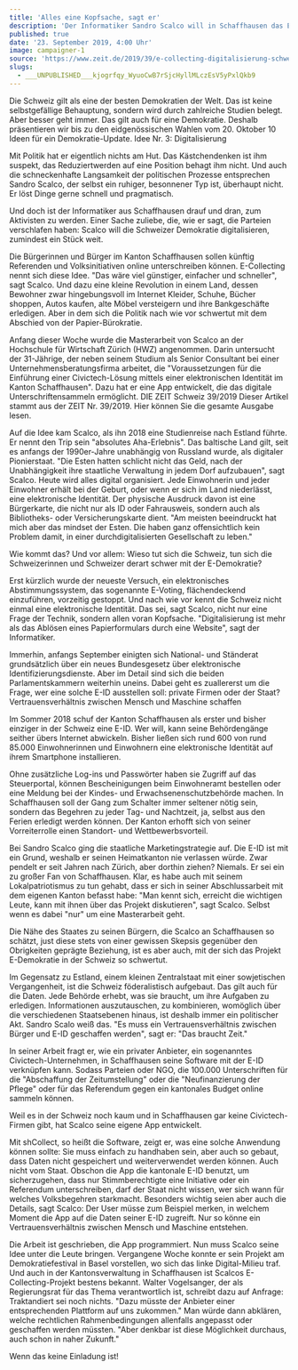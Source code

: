 ```yaml
---
title: 'Alles eine Kopfsache, sagt er'
description: 'Der Informatiker Sandro Scalco will in Schaffhausen das E-Collecting einführen.'
published: true
date: '23. September 2019, 4:00 Uhr'
image: campaigner-1
source: 'https://www.zeit.de/2019/39/e-collecting-digitalisierung-schweiz-volksinitiativen-online-schaffhausen/komplettansicht'
slugs:
  - ___UNPUBLISHED___kjogrfqy_WyuoCwB7rSjcHyllMLczEsV5yPxlQkb9
---
```


Die Schweiz gilt als eine der besten Demokratien der Welt. Das ist keine selbstgefällige Behauptung, sondern wird durch zahlreiche Studien belegt. Aber besser geht immer. Das gilt auch für eine Demokratie. Deshalb präsentieren wir bis zu den eidgenössischen Wahlen vom 20. Oktober 10 Ideen für ein Demokratie-Update. Idee Nr. 3: Digitalisierung

Mit Politik hat er eigentlich nichts am Hut. Das Kästchendenken ist ihm suspekt, das Reduziertwerden auf eine Position behagt ihm nicht. Und auch die schneckenhafte Langsamkeit der politischen Prozesse entsprechen Sandro Scalco, der selbst ein ruhiger, besonnener Typ ist, überhaupt nicht. Er löst Dinge gerne schnell und pragmatisch.

Und doch ist der Informatiker aus Schaffhausen drauf und dran, zum Aktivisten zu werden. Einer Sache zuliebe, die, wie er sagt, die Parteien verschlafen haben: Scalco will die Schweizer Demokratie digitalisieren, zumindest ein Stück weit.

Die Bürgerinnen und Bürger im Kanton Schaffhausen sollen künftig Referenden und Volksinitiativen online unterschreiben können. E-Collecting nennt sich diese Idee. "Das wäre viel günstiger, einfacher und schneller", sagt Scalco. Und dazu eine kleine Revolution in einem Land, dessen Bewohner zwar hingebungsvoll im Internet Kleider, Schuhe, Bücher shoppen, Autos kaufen, alte Möbel versteigern und ihre Bankgeschäfte erledigen. Aber in dem sich die Politik nach wie vor schwertut mit dem Abschied von der Papier-Bürokratie.

Anfang dieser Woche wurde die Masterarbeit von Scalco an der Hochschule für Wirtschaft Zürich (HWZ) angenommen. Darin untersucht der 31-Jährige, der neben seinem Studium als Senior Consultant bei einer Unternehmensberatungsfirma arbeitet, die "Voraussetzungen für die Einführung einer Civictech-Lösung mittels einer elektronischen Identität im Kanton Schaffhausen". Dazu hat er eine App entwickelt, die das digitale Unterschriftensammeln ermöglicht.
DIE ZEIT Schweiz 39/2019
Dieser Artikel stammt aus der ZEIT Nr. 39/2019. Hier können Sie die gesamte Ausgabe lesen.

Auf die Idee kam Scalco, als ihn 2018 eine Studienreise nach Estland führte. Er nennt den Trip sein "absolutes Aha-Erlebnis". Das baltische Land gilt, seit es anfangs der 1990er-Jahre unabhängig von Russland wurde, als digitaler Pionierstaat. "Die Esten hatten schlicht nicht das Geld, nach der Unabhängigkeit ihre staatliche Verwaltung in jedem Dorf aufzubauen", sagt Scalco. Heute wird alles digital organisiert. Jede Einwohnerin und jeder Einwohner erhält bei der Geburt, oder wenn er sich im Land niederlässt, eine elektronische Identität. Der physische Ausdruck davon ist eine Bürgerkarte, die nicht nur als ID oder Fahrausweis, sondern auch als Bibliotheks- oder Versicherungskarte dient. "Am meisten beeindruckt hat mich aber das mindset der Esten. Die haben ganz offensichtlich kein Problem damit, in einer durchdigitalisierten Gesellschaft zu leben."

Wie kommt das? Und vor allem: Wieso tut sich die Schweiz, tun sich die Schweizerinnen und Schweizer derart schwer mit der E-Demokratie?

Erst kürzlich wurde der neueste Versuch, ein elektronisches Abstimmungssystem, das sogenannte E-Voting, flächendeckend einzuführen, vorzeitig gestoppt. Und nach wie vor kennt die Schweiz nicht einmal eine elektronische Identität. Das sei, sagt Scalco, nicht nur eine Frage der Technik, sondern allen voran Kopfsache. "Digitalisierung ist mehr als das Ablösen eines Papierformulars durch eine Website", sagt der Informatiker.

Immerhin, anfangs September einigten sich National- und Ständerat grundsätzlich über ein neues Bundesgesetz über elektronische Identifizierungsdienste. Aber im Detail sind sich die beiden Parlamentskammern weiterhin uneins. Dabei geht es zuallererst um die Frage, wer eine solche E-ID ausstellen soll: private Firmen oder der Staat?
Vertrauensverhältnis zwischen Mensch und Maschine schaffen

Im Sommer 2018 schuf der Kanton Schaffhausen als erster und bisher einziger in der Schweiz eine E-ID. Wer will, kann seine Behördengänge seither übers Internet abwickeln. Bisher ließen sich rund 600 von rund 85.000 Einwohnerinnen und Einwohnern eine elektronische Identität auf ihrem Smartphone installieren.

Ohne zusätzliche Log-ins und Passwörter haben sie Zugriff auf das Steuerportal, können Bescheinigungen beim Einwohneramt bestellen oder eine Meldung bei der Kindes- und Erwachsenenschutzbehörde machen. In Schaffhausen soll der Gang zum Schalter immer seltener nötig sein, sondern das Begehren zu jeder Tag- und Nachtzeit, ja, selbst aus den Ferien erledigt werden können. Der Kanton erhofft sich von seiner Vorreiterrolle einen Standort- und Wettbewerbsvorteil.

Bei Sandro Scalco ging die staatliche Marketingstrategie auf. Die E-ID ist mit ein Grund, weshalb er seinen Heimatkanton nie verlassen würde. Zwar pendelt er seit Jahren nach Zürich, aber dorthin ziehen? Niemals. Er sei ein zu großer Fan von Schaffhausen. Klar, es habe auch mit seinem Lokalpatriotismus zu tun gehabt, dass er sich in seiner Abschlussarbeit mit dem eigenen Kanton befasst habe: "Man kennt sich, erreicht die wichtigen Leute, kann mit ihnen über das Projekt diskutieren", sagt Scalco. Selbst wenn es dabei "nur" um eine Masterarbeit geht.

Die Nähe des Staates zu seinen Bürgern, die Scalco an Schaffhausen so schätzt, just diese stets von einer gewissen Skepsis gegenüber den Obrigkeiten geprägte Beziehung, ist es aber auch, mit der sich das Projekt E-Demokratie in der Schweiz so schwertut.

Im Gegensatz zu Estland, einem kleinen Zentralstaat mit einer sowjetischen Vergangenheit, ist die Schweiz föderalistisch aufgebaut. Das gilt auch für die Daten. Jede Behörde erhebt, was sie braucht, um ihre Aufgaben zu erledigen. Informationen auszutauschen, zu kombinieren, womöglich über die verschiedenen Staatsebenen hinaus, ist deshalb immer ein politischer Akt. Sandro Scalo weiß das. "Es muss ein Vertrauensverhältnis zwischen Bürger und E-ID geschaffen werden", sagt er: "Das braucht Zeit."

In seiner Arbeit fragt er, wie ein privater Anbieter, ein sogenanntes Civictech-Unternehmen, in Schaffhausen seine Software mit der E-ID verknüpfen kann. Sodass Parteien oder NGO, die 100.000 Unterschriften für die "Abschaffung der Zeitumstellung" oder die "Neufinanzierung der Pflege" oder für das Referendum gegen ein kantonales Budget online sammeln können.

Weil es in der Schweiz noch kaum und in Schaffhausen gar keine Civictech-Firmen gibt, hat Scalco seine eigene App entwickelt.

Mit shCollect, so heißt die Software, zeigt er, was eine solche Anwendung können sollte: Sie muss einfach zu handhaben sein, aber auch so gebaut, dass Daten nicht gespeichert und weiterverwendet werden können. Auch nicht vom Staat. Obschon die App die kantonale E-ID benutzt, um sicherzugehen, dass nur Stimmberechtigte eine Initiative oder ein Referendum unterschreiben, darf der Staat nicht wissen, wer sich wann für welches Volksbegehren starkmacht. Besonders wichtig seien aber auch die Details, sagt Scalco: Der User müsse zum Beispiel merken, in welchem Moment die App auf die Daten seiner E-ID zugreift. Nur so könne ein Vertrauensverhältnis zwischen Mensch und Maschine entstehen.

Die Arbeit ist geschrieben, die App programmiert. Nun muss Scalco seine Idee unter die Leute bringen. Vergangene Woche konnte er sein Projekt am Demokratiefestival in Basel vorstellen, wo sich das linke Digital-Milieu traf. Und auch in der Kantonsverwaltung in Schaffhausen ist Scalcos E-Collecting-Projekt bestens bekannt. Walter Vogelsanger, der als Regierungsrat für das Thema verantwortlich ist, schreibt dazu auf Anfrage: Traktandiert sei noch nichts. "Dazu müsste der Anbieter einer entsprechenden Plattform auf uns zukommen." Man würde dann abklären, welche rechtlichen Rahmenbedingungen allenfalls angepasst oder geschaffen werden müssten. "Aber denkbar ist diese Möglichkeit durchaus, auch schon in naher Zukunft."

Wenn das keine Einladung ist!
